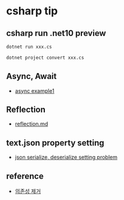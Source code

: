 # csharp tip 

## csharp run .net10 preview

```sh
dotnet run xxx.cs
```

```sh
dotnet project convert xxx.cs
```

## Async, Await

- [async example1](./asynchronous/async.cs)  

## Reflection

- [reflection.md](./reflection/reflection.md)  

## text.json property setting 

- [json serialize, deserialize setting problem](./jsonproperty/README.md)

## reference 

- [의존성 제거](https://learn.microsoft.com/ko-kr/troubleshoot/power-platform/dataverse/working-with-solutions/circular-dependencies-between-solutions)  


